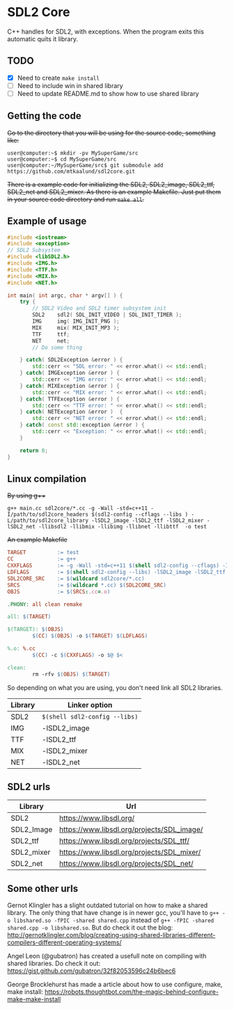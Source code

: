 # SDL2 Core
C++ handles for SDL2, with exceptions. When the program exits this automatic quits it library.

## TODO
- [x] Need to create `make install`
- [ ] Need to include win in shared library
- [ ] Need to update README.md to show how to use shared library

## Getting the code
~~Go to the directory that you will be using for the source code, something like:~~
```
user@computer:~$ mkdir -pv MySuperGame/src
user@computer:~$ cd MySuperGame/src
user@computer:~/MySuperGame/src$ git submodule add https://github.com/mtkaalund/sdl2core.git
```
~~There is a example code for initializing the SDL2, SDL2_image, SDL2_ttf, SDL2_net and SDL2_mixer. As there is an example Makefile. Just put them in your source code directory and run `make all`.~~
## Example of usage

```C++
#include <iostream>
#include <exception>
// SDL2 Subsystem
#include <libSDL2.h>
#include <IMG.h>
#include <TTF.h>
#include <MIX.h>
#include <NET.h>

int main( int argc, char * argv[] ) {
    try {
        // SDL2 Video and SDL2 timer subsystem init
        SDL2    sdl2( SDL_INIT_VIDEO | SDL_INIT_TIMER );
        IMG     img( IMG_INIT_PNG );
        MIX     mix( MIX_INIT_MP3 );
        TTF     ttf;
        NET     net;
        // Do some thing

    } catch( SDL2Exception &error ) {
        std::cerr << "SDL error: " << error.what() << std::endl;
    } catch( IMGException &error ) {
        std::cerr << "IMG error: " << error.what() << std::endl;
    } catch( MIXException &error ) {
        std::cerr << "MIX error: " << error.what() << std::endl;
    } catch( TTFException &error ) {
        std::cerr << "TTF error: " << error.what() << std::endl;
    } catch( NETException &error )  {
        std::cerr << "NET error: " << error.what() << std::endl;
    } catch( const std::exception &error ) {
        std::cerr << "Exception: " << error.what() << std::endl;
    }

    return 0;
}
```

## Linux compilation
~~By using g++~~
```
g++ main.cc sdl2core/*.cc -g -Wall -std=c++11 -I/path/to/sdl2core_headers $(sdl2-config --cflags --libs ) -L/path/to/sdl2core_library -lSDL2_image -lSDL2_ttf -lSDL2_mixer -lSDL2_net -llibsdl2 -llibmix -llibimg -llibnet -llibttf  -o test 
```

~~An example Makefile~~
```Makefile
TARGET          := test
CC              := g++
CXXFLAGS        := -g -Wall -std=c++11 $(shell sdl2-config --cflags) -I/path/to/sdl2core_headers
LDFLAGS         := $(shell sdl2-config --libs) -lSDL2_image -lSDL2_ttf -lSDL2_mixer -lSDL2_net -L/path/to/sdl2core_library -llibsdl2 -llibimg -llibttf -llibmix -llibnet
SDL2CORE_SRC    := $(wildcard sdl2core/*.cc)
SRCS            := $(wildcard *.cc) $(SDL2CORE_SRC)
OBJS            := $(SRCS:.cc=.o)

.PHONY: all clean remake

all: $(TARGET)

$(TARGET): $(OBJS)
        $(CC) $(OBJS) -o $(TARGET) $(LDFLAGS)

%.o: %.cc
        $(CC) -c $(CXXFLAGS) -o $@ $<

clean:
        rm -rfv $(OBJS) $(TARGET)
```

So depending on what you are using, you don't need link all SDL2 libraries.

Library | Linker option
--------|--------------
SDL2    | `$(shell sdl2-config --libs)`
IMG     | -lSDL2_image
TTF     | -lSDL2_ttf
MIX     | -lSDL2_mixer
NET     | -lSDL2_net

## SDL2 urls

Library | Url
--------|-----
SDL2 | https://www.libsdl.org/
SDL2_Image | https://www.libsdl.org/projects/SDL_image/
SDL2_ttf | https://www.libsdl.org/projects/SDL_ttf/
SDL2_mixer | https://www.libsdl.org/projects/SDL_mixer/
SDL2_net | https://www.libsdl.org/projects/SDL_net/

## Some other urls
Gernot Klingler has a slight outdated tutorial on how to make a shared library. The only thing that have change is in newer gcc, you'll have to `g++ -o libshared.so -fPIC -shared shared.cpp` instead of `g++ -fPIC -shared shared.cpp -o libshared.so`.
But do check it out the blog: http://gernotklingler.com/blog/creating-using-shared-libraries-different-compilers-different-operating-systems/

Angel Leon (@gubatron) has created a usefull note on compiling with shared libraries. Do check it out: https://gist.github.com/gubatron/32f82053596c24b6bec6

George Brocklehurst has made a article about how to use configure, make, make install: https://robots.thoughtbot.com/the-magic-behind-configure-make-make-install
